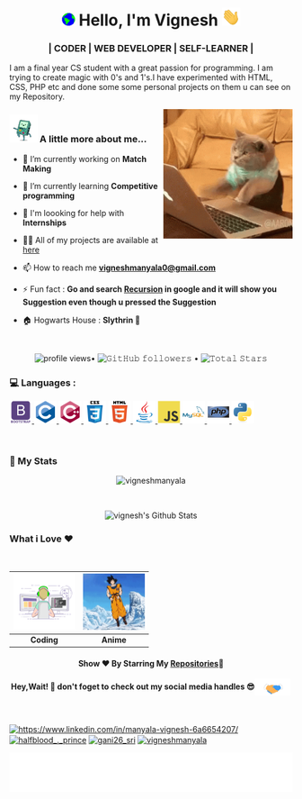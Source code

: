  <h1 align="center"> <a target="_blank">
    <img src="https://github.com/vigneshmanyala/vigneshmanyala/blob/main/earth.gif" width="24px" style="max-width:100%;">
  </a>Hello, I'm Vignesh <img src = Hi.gif height = "32px"></h1>
<h3 align="center">| CODER | WEB DEVELOPER | SELF-LEARNER |</h3>

I am a final year CS student with a great passion for programming. I am trying to create magic with 0's and 1's.I have experimented with HTML, CSS, PHP etc and done some some personal projects on them u can see on my Repository.




<img align='right' src="https://github.com/vigneshmanyala/vigneshmanyala/blob/main/code.gif" width="230">

### <img src="https://github.com/vigneshmanyala/vigneshmanyala/blob/main/aboutme.gif" width="50"> A little more about me...  

- 🔭 I’m currently working on **Match Making**

- 🌱 I’m currently learning **Competitive programming**

- 🤔 I'm loooking for help with **Internships**

- 👨‍💻 All of my projects are available at [here](https://github.com/vigneshmanyala)

- 📫 How to reach me **vigneshmanyala0@gmail.com**

- ⚡ Fun fact : **Go and search [Recursion](https://www.google.com/search?q=recursion&bih=722&biw=1536&rlz=1C1YTUH_enIN943IN943&hl=en&sxsrf=ALeKk001CnsfZXfaBebuhRqS31UauwrLAg%3A1626513817542&ei=maHyYPbNIMiy9QOPpabYCg&oq=recursion&gs_lcp=Cgdnd3Mtd2l6EAMyBAgjECcyCAgAELEDEJECMgUIABCxAzICCAAyCggAEIcCELEDEBQyBQgAEJECMgUIABCxAzICCAAyBQgAELEDMgIIADoHCAAQRxCwAzoHCAAQhwIQFEoFCDwSATFKBAhBGABQnosBWLiQAWCWlQFoAXACeACAAYYBiAHfA5IBAzAuNJgBAKABAaoBB2d3cy13aXrIAQjAAQE&sclient=gws-wiz&ved=0ahUKEwi2_sOS5OnxAhVIWX0KHY-SCasQ4dUDCA4&uact=5") in google and it will show you Suggestion even though u pressed the Suggestion**

- 🏠 Hogwarts House : **Slythrin 🐍**

<br>

<p align="center">
  <img src="https://komarev.com/ghpvc/?username=vigneshmanyala&label=Profile%20views&color=0e75b6&style=flat" alt="profile views"/>•  
  <img alt="𝙶𝚒𝚝𝙷𝚞𝚋 𝚏𝚘𝚕𝚕𝚘𝚠𝚎𝚛𝚜" src="https://img.shields.io/github/followers/vigneshmanyala?label=Followers&style=social"> •   
  <img src="https://img.shields.io/github/stars/vigneshmanyala?label=Stars" alt="𝚃𝚘𝚝𝚊𝚕 𝚂𝚝𝚊𝚛𝚜">
</p>

<h3 align="left">💻 Languages :</h3>
<p align="left"><a href="https://getbootstrap.com" target="_blank"> <img src="https://raw.githubusercontent.com/devicons/devicon/master/icons/bootstrap/bootstrap-plain-wordmark.svg" alt="bootstrap" width="40" height="40"/> </a> <a href="https://www.cprogramming.com/" target="_blank"> <img src="https://raw.githubusercontent.com/devicons/devicon/master/icons/c/c-original.svg" alt="c" width="40" height="40"/> </a> <a href="https://www.w3schools.com/cpp/" target="_blank"> <img src="https://raw.githubusercontent.com/devicons/devicon/master/icons/cplusplus/cplusplus-original.svg" alt="cplusplus" width="40" height="40"/> </a> <a href="https://www.w3schools.com/css/" target="_blank"> <img src="https://raw.githubusercontent.com/devicons/devicon/master/icons/css3/css3-original-wordmark.svg" alt="css3" width="40" height="40"/> </a> <a href="https://www.w3.org/html/" target="_blank"> <img src="https://raw.githubusercontent.com/devicons/devicon/master/icons/html5/html5-original-wordmark.svg" alt="html5" width="40" height="40"/> </a> <a href="https://www.java.com" target="_blank"> <img src="https://raw.githubusercontent.com/devicons/devicon/master/icons/java/java-original.svg" alt="java" width="40" height="40"/> </a> <a href="https://developer.mozilla.org/en-US/docs/Web/JavaScript" target="_blank"> <img src="https://raw.githubusercontent.com/devicons/devicon/master/icons/javascript/javascript-original.svg" alt="javascript" width="40" height="40"/> </a> <a href="https://www.mysql.com/" target="_blank"> <img src="https://raw.githubusercontent.com/devicons/devicon/master/icons/mysql/mysql-original-wordmark.svg" alt="mysql" width="40" height="40"/> </a> <a href="https://www.php.net" target="_blank"> <img src="https://raw.githubusercontent.com/devicons/devicon/master/icons/php/php-original.svg" alt="php" width="40" height="40"/> </a> <a href="https://www.python.org" target="_blank"> <img src="https://raw.githubusercontent.com/devicons/devicon/master/icons/python/python-original.svg" alt="python" width="40" height="40"/> </a> </p>

<br>

<h3>🎁 My Stats</h3>

<p align="center">
  <img src="https://github-readme-stats.vercel.app/api/top-langs?username=vigneshmanyala&theme=radical&show_icons=true" alt="vigneshmanyala" /></p>
</p>

<br>

<p align="center"> 
  <img src="https://github-readme-stats.vercel.app/api?username=vigneshmanyala&theme=radical&show_icons=true" alt="vignesh's Github Stats" />
</p>


<h3> What i Love ❤️</h3>

<br>

| <img src="https://github.com/vigneshmanyala/vigneshmanyala/blob/main/coding-freak.gif" width="110" height="100"> | <img src="https://github.com/vigneshmanyala/vigneshmanyala/blob/main/goku.gif" width="110" height="100"> | 
| :---: | :---: |
| <b>Coding</b> | <b>Anime</b> |


<h4 align="center">Show ❤️ By Starring My <a href='https://github.com/vigneshmanyala?tab=repositories'> Repositories</a>🥺</h4>


<h4 align="center">Hey,Wait! 👋 don't foget to check out my social media handles 😎<img align="center" src="https://github.com/vigneshmanyala/vigneshmanyala/blob/main/Handshake.gif" height="30px"></h4> <br>

<p align="left">
<a href="https://linkedin.com/in/https://www.linkedin.com/in/manyala-vignesh-6a6654207/" target="blank"><img align="center" src="https://raw.githubusercontent.com/rahuldkjain/github-profile-readme-generator/master/src/images/icons/Social/linked-in-alt.svg" alt="https://www.linkedin.com/in/manyala-vignesh-6a6654207/" height="30" width="40" /></a>
<a href="https://instagram.com/halfblood_._prince" target="blank"><img align="center" src="https://raw.githubusercontent.com/rahuldkjain/github-profile-readme-generator/master/src/images/icons/Social/instagram.svg" alt="halfblood_._prince" height="30" width="40" /></a>
<a href="https://www.hackerrank.com/gani26_sri" target="blank"><img align="center" src="https://raw.githubusercontent.com/rahuldkjain/github-profile-readme-generator/master/src/images/icons/Social/hackerrank.svg" alt="gani26_sri" height="30" width="40" /></a>
<a href="https://www.leetcode.com/vigneshmanyala" target="blank"><img align="center" src="https://raw.githubusercontent.com/rahuldkjain/github-profile-readme-generator/master/src/images/icons/Social/leet-code.svg" alt="vigneshmanyala" height="30" width="40" /></a>
</p>

<img align='center'  height="70" alt="Thanks" width="100%" src="https://github.com/vigneshmanyala/vigneshmanyala/blob/main/thnks.svg"/>
